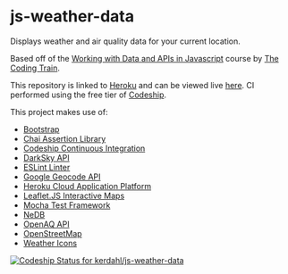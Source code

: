 # js-weather-data
Displays weather and air quality data for your current location.

Based off of the [Working with Data and APIs in Javascript](https://thecodingtrain.com/Courses/data-and-apis) course by [The Coding Train](https://thecodingtrain.com).

This repository is linked to [Heroku](https://www.heroku.com) and can be viewed live [here](https://js-weather-data.herokuapp.com).
CI performed using the free tier of [Codeship](https://codeship.com).

This project makes use of:
- [Bootstrap](https://getboostrap.com)
- [Chai Assertion Library](https://www.chaijs.com)
- [Codeship Continuous Integration](https://codeship.com)
- [DarkSky API](https://darksky.com/dev)
- [ESLint Linter](https://eslint.org)
- [Google Geocode API](https://developers.google.com/maps/documentation/geocoding/start)
- [Heroku Cloud Application Platform](https://www.heroku.com)
- [Leaflet.JS Interactive Maps](https://leafletjs.com)
- [Mocha Test Framework](https://mochajs.org)
- [NeDB](https://github.com/louischatriot/nedb)
- [OpenAQ API](https://docs.openaq.org)
- [OpenStreetMap](https://www.openstreetmap.org)
- [Weather Icons](http://weathericons.io)

[![Codeship Status for kerdahl/js-weather-data](https://app.codeship.com/projects/df3a4060-7f6b-0137-fdd2-7ad05795ae37/status?branch=master)](https://app.codeship.com/projects/351949)
